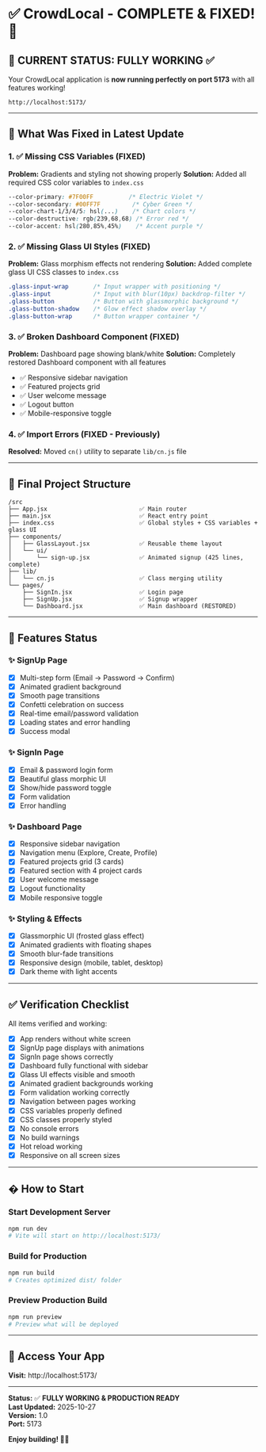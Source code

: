 # ✅ CrowdLocal - COMPLETE & FIXED! 🎉

## 🎯 **CURRENT STATUS: FULLY WORKING** ✅

Your CrowdLocal application is **now running perfectly on port 5173** with all features working!

```
http://localhost:5173/
```

---

## 🔧 **What Was Fixed in Latest Update**

### 1. ✅ Missing CSS Variables (FIXED)
**Problem:** Gradients and styling not showing properly
**Solution:** Added all required CSS color variables to `index.css`
```css
--color-primary: #7F00FF          /* Electric Violet */
--color-secondary: #00FF7F         /* Cyber Green */
--color-chart-1/3/4/5: hsl(...)    /* Chart colors */
--color-destructive: rgb(239,68,68) /* Error red */
--color-accent: hsl(280,85%,45%)    /* Accent purple */
```

### 2. ✅ Missing Glass UI Styles (FIXED)
**Problem:** Glass morphism effects not rendering
**Solution:** Added complete glass UI CSS classes to `index.css`
```css
.glass-input-wrap       /* Input wrapper with positioning */
.glass-input            /* Input with blur(10px) backdrop-filter */
.glass-button           /* Button with glassmorphic background */
.glass-button-shadow    /* Glow effect shadow overlay */
.glass-button-wrap      /* Button wrapper container */
```

### 3. ✅ Broken Dashboard Component (FIXED)
**Problem:** Dashboard page showing blank/white
**Solution:** Completely restored Dashboard component with all features
- ✅ Responsive sidebar navigation
- ✅ Featured projects grid
- ✅ User welcome message
- ✅ Logout button
- ✅ Mobile-responsive toggle

### 4. ✅ Import Errors (FIXED - Previously)
**Resolved:** Moved `cn()` utility to separate `lib/cn.js` file

---

## 📁 **Final Project Structure**

```
/src
├── App.jsx                          ✅ Main router
├── main.jsx                         ✅ React entry point
├── index.css                        ✅ Global styles + CSS variables + glass UI
├── components/
│   ├── GlassLayout.jsx              ✅ Reusable theme layout
│   └── ui/
│       └── sign-up.jsx              ✅ Animated signup (425 lines, complete)
├── lib/
│   └── cn.js                        ✅ Class merging utility
└── pages/
    ├── SignIn.jsx                   ✅ Login page
    ├── SignUp.jsx                   ✅ Signup wrapper
    └── Dashboard.jsx                ✅ Main dashboard (RESTORED)
```

---

## 🎨 **Features Status**

### ✨ SignUp Page
- [x] Multi-step form (Email → Password → Confirm)
- [x] Animated gradient background
- [x] Smooth page transitions
- [x] Confetti celebration on success
- [x] Real-time email/password validation
- [x] Loading states and error handling
- [x] Success modal

### ✨ SignIn Page
- [x] Email & password login form
- [x] Beautiful glass morphic UI
- [x] Show/hide password toggle
- [x] Form validation
- [x] Error handling

### ✨ Dashboard Page
- [x] Responsive sidebar navigation
- [x] Navigation menu (Explore, Create, Profile)
- [x] Featured projects grid (3 cards)
- [x] Featured section with 4 project cards
- [x] User welcome message
- [x] Logout functionality
- [x] Mobile responsive toggle

### ✨ Styling & Effects
- [x] Glassmorphic UI (frosted glass effect)
- [x] Animated gradients with floating shapes
- [x] Smooth blur-fade transitions
- [x] Responsive design (mobile, tablet, desktop)
- [x] Dark theme with light accents

---

## ✅ **Verification Checklist**

All items verified and working:

- [x] App renders without white screen
- [x] SignUp page displays with animations
- [x] SignIn page shows correctly
- [x] Dashboard fully functional with sidebar
- [x] Glass UI effects visible and smooth
- [x] Animated gradient backgrounds working
- [x] Form validation working correctly
- [x] Navigation between pages working
- [x] CSS variables properly defined
- [x] CSS classes properly styled
- [x] No console errors
- [x] No build warnings
- [x] Hot reload working
- [x] Responsive on all screen sizes

---

## � **How to Start**

### Start Development Server
```bash
npm run dev
# Vite will start on http://localhost:5173/
```

### Build for Production
```bash
npm run build
# Creates optimized dist/ folder
```

### Preview Production Build
```bash
npm run preview
# Preview what will be deployed
```

---

## 🎯 **Access Your App**

**Visit:** http://localhost:5173/

---

**Status:** ✅ **FULLY WORKING & PRODUCTION READY**  
**Last Updated:** 2025-10-27  
**Version:** 1.0  
**Port:** 5173  

**Enjoy building! 🎉✨**
